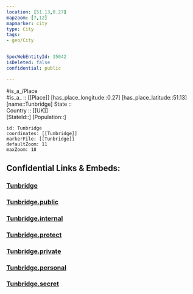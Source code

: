 ```yaml
---
location: [51.13,0.27] 
mapzoom: [7,12] 
mapmarker: city 
type: City
tags:
- geo/City


SpocWebEntityId: 35042
isDeleted: false
confidential: public

---
```

#is_a_/Place  
#is_a_ :: [[Place]] 
[has_place_longitude::0.27] 
[has_place_latitude::51.13] 
[name::Tunbridge] 
State ::  
Country :: [[UK]]  
[StateId::] 
[Population::] 



```leaflet
id: Tunbridge
coordinates: [[Tunbridge]] 
markerFile: [[Tunbridge]] 
defaultZoom: 11 
maxZoom: 18
```


## Confidential Links & Embeds: 

### [Tunbridge](/_Standards/Earth/Continent/Europe/Europe~North/UK/England/Regions~England/South_East_England/Kent/cities~Kent/TunbridgeWells/cities~TunbridgeWells/Tunbridge.md) 

### [Tunbridge.public](/_public/Earth/Continent/Europe/Europe~North/UK/England/Regions~England/South_East_England/Kent/cities~Kent/TunbridgeWells/cities~TunbridgeWells/Tunbridge.public.md) 

### [Tunbridge.internal](/_internal/Earth/Continent/Europe/Europe~North/UK/England/Regions~England/South_East_England/Kent/cities~Kent/TunbridgeWells/cities~TunbridgeWells/Tunbridge.internal.md) 

### [Tunbridge.protect](/_protect/Earth/Continent/Europe/Europe~North/UK/England/Regions~England/South_East_England/Kent/cities~Kent/TunbridgeWells/cities~TunbridgeWells/Tunbridge.protect.md) 

### [Tunbridge.private](/_private/Earth/Continent/Europe/Europe~North/UK/England/Regions~England/South_East_England/Kent/cities~Kent/TunbridgeWells/cities~TunbridgeWells/Tunbridge.private.md) 

### [Tunbridge.personal](/_personal/Earth/Continent/Europe/Europe~North/UK/England/Regions~England/South_East_England/Kent/cities~Kent/TunbridgeWells/cities~TunbridgeWells/Tunbridge.personal.md) 

### [Tunbridge.secret](/_secret/Earth/Continent/Europe/Europe~North/UK/England/Regions~England/South_East_England/Kent/cities~Kent/TunbridgeWells/cities~TunbridgeWells/Tunbridge.secret.md)

